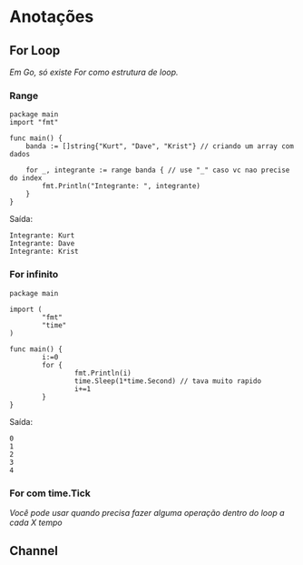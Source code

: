 # Anotações

## For Loop
_Em Go, só existe For como estrutura de loop._ 

### Range

```
package main
import "fmt"

func main() {
	banda := []string{"Kurt", "Dave", "Krist"} // criando um array com dados
	
	for _, integrante := range banda { // use "_" caso vc nao precise do index
		fmt.Println("Integrante: ", integrante)
	}
}
``` 
Saída: 
```
Integrante: Kurt
Integrante: Dave
Integrante: Krist
```

### For infinito 
```
package main

import (
        "fmt"
        "time"
)

func main() {
        i:=0
        for {
                fmt.Println(i)
                time.Sleep(1*time.Second) // tava muito rapido
                i+=1
        }
}
``` 
Saída: 
```
0
1
2
3
4
```

### For com time.Tick
_Você pode usar quando precisa fazer alguma operação dentro do loop a cada X tempo_ 

## Channel
